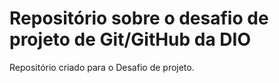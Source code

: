 # Repositório sobre o desafio de projeto de Git/GitHub da DIO
Repositório criado para o Desafio de projeto.
